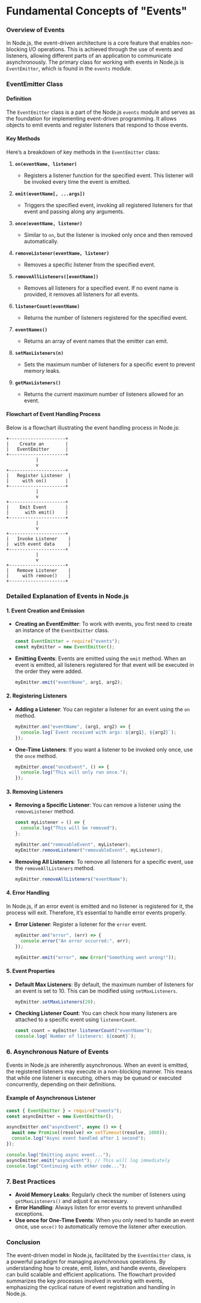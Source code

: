 # Fundamental Concepts of "Events"

### Overview of Events

In Node.js, the event-driven architecture is a core feature that enables non-blocking I/O operations. This is achieved through the use of events and listeners, allowing different parts of an application to communicate asynchronously. The primary class for working with events in Node.js is `EventEmitter`, which is found in the `events` module.

### EventEmitter Class

#### Definition

The `EventEmitter` class is a part of the Node.js `events` module and serves as the foundation for implementing event-driven programming. It allows objects to emit events and register listeners that respond to those events.

#### Key Methods

Here’s a breakdown of key methods in the `EventEmitter` class:

1. **`on(eventName, listener)`**
   - Registers a listener function for the specified event. This listener will be invoked every time the event is emitted.
2. **`emit(eventName[, ...args])`**

   - Triggers the specified event, invoking all registered listeners for that event and passing along any arguments.

3. **`once(eventName, listener)`**

   - Similar to `on`, but the listener is invoked only once and then removed automatically.

4. **`removeListener(eventName, listener)`**

   - Removes a specific listener from the specified event.

5. **`removeAllListeners([eventName])`**

   - Removes all listeners for a specified event. If no event name is provided, it removes all listeners for all events.

6. **`listenerCount(eventName)`**

   - Returns the number of listeners registered for the specified event.

7. **`eventNames()`**

   - Returns an array of event names that the emitter can emit.

8. **`setMaxListeners(n)`**

   - Sets the maximum number of listeners for a specific event to prevent memory leaks.

9. **`getMaxListeners()`**
   - Returns the current maximum number of listeners allowed for an event.

#### Flowchart of Event Handling Process

Below is a flowchart illustrating the event handling process in Node.js:

```plaintext
+---------------------+
|    Create an        |
|   EventEmitter      |
+---------------------+
           |
           v
+---------------------+
|   Register Listener  |
|     with on()       |
+---------------------+
           |
           v
+---------------------+
|    Emit Event       |
|      with emit()    |
+---------------------+
           |
           v
+---------------------+
|   Invoke Listener    |
|  with event data     |
+---------------------+
           |
           v
+---------------------+
|   Remove Listener    |
|     with remove()    |
+---------------------+
```

### Detailed Explanation of Events in Node.js

#### 1. **Event Creation and Emission**

- **Creating an EventEmitter**:
  To work with events, you first need to create an instance of the `EventEmitter` class.

  ```javascript
  const EventEmitter = require("events");
  const myEmitter = new EventEmitter();
  ```

- **Emitting Events**:
  Events are emitted using the `emit` method. When an event is emitted, all listeners registered for that event will be executed in the order they were added.

  ```javascript
  myEmitter.emit("eventName", arg1, arg2);
  ```

#### 2. **Registering Listeners**

- **Adding a Listener**:
  You can register a listener for an event using the `on` method.

  ```javascript
  myEmitter.on("eventName", (arg1, arg2) => {
    console.log(`Event received with args: ${arg1}, ${arg2}`);
  });
  ```

- **One-Time Listeners**:
  If you want a listener to be invoked only once, use the `once` method.

  ```javascript
  myEmitter.once("onceEvent", () => {
    console.log("This will only run once.");
  });
  ```

#### 3. **Removing Listeners**

- **Removing a Specific Listener**:
  You can remove a listener using the `removeListener` method.

  ```javascript
  const myListener = () => {
    console.log("This will be removed");
  };

  myEmitter.on("removableEvent", myListener);
  myEmitter.removeListener("removableEvent", myListener);
  ```

- **Removing All Listeners**:
  To remove all listeners for a specific event, use the `removeAllListeners` method.

  ```javascript
  myEmitter.removeAllListeners("eventName");
  ```

#### 4. **Error Handling**

In Node.js, if an error event is emitted and no listener is registered for it, the process will exit. Therefore, it’s essential to handle error events properly.

- **Error Listener**:
  Register a listener for the `error` event.

  ```javascript
  myEmitter.on("error", (err) => {
    console.error("An error occurred:", err);
  });

  myEmitter.emit("error", new Error("Something went wrong!"));
  ```

#### 5. **Event Properties**

- **Default Max Listeners**:
  By default, the maximum number of listeners for an event is set to 10. This can be modified using `setMaxListeners`.

  ```javascript
  myEmitter.setMaxListeners(20);
  ```

- **Checking Listener Count**:
  You can check how many listeners are attached to a specific event using `listenerCount`.

  ```javascript
  const count = myEmitter.listenerCount("eventName");
  console.log(`Number of listeners: ${count}`);
  ```

### 6. **Asynchronous Nature of Events**

Events in Node.js are inherently asynchronous. When an event is emitted, the registered listeners may execute in a non-blocking manner. This means that while one listener is executing, others may be queued or executed concurrently, depending on their definitions.

#### Example of Asynchronous Listener

```javascript
const { EventEmitter } = require("events");
const asyncEmitter = new EventEmitter();

asyncEmitter.on("asyncEvent", async () => {
  await new Promise((resolve) => setTimeout(resolve, 1000));
  console.log("Async event handled after 1 second");
});

console.log("Emitting async event...");
asyncEmitter.emit("asyncEvent"); // This will log immediately
console.log("Continuing with other code...");
```

### 7. **Best Practices**

- **Avoid Memory Leaks**: Regularly check the number of listeners using `getMaxListeners()` and adjust it as necessary.
- **Error Handling**: Always listen for error events to prevent unhandled exceptions.
- **Use once for One-Time Events**: When you only need to handle an event once, use `once()` to automatically remove the listener after execution.

### Conclusion

The event-driven model in Node.js, facilitated by the `EventEmitter` class, is a powerful paradigm for managing asynchronous operations. By understanding how to create, emit, listen, and handle events, developers can build scalable and efficient applications. The flowchart provided summarizes the key processes involved in working with events, emphasizing the cyclical nature of event registration and handling in Node.js.
